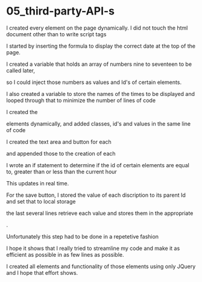 # 05_third-party-API-s

I created every element on the page dynamically. I did not touch the html document other than to write script tags

I started by inserting the formula to display the correct date at the top of the page.

I created a variable that holds an array of numbers nine to seventeen to be called later, 

so I could inject those numbers as values and Id's of certain elements.

I also created a variable to store the names of the times to be displayed and looped through that to minimize the number of lines of code

I created the <div> elements dynamically, and added classes, id's and values in the same line of code

I created the text area and button for each <div> and appended those to the creation of each <div>

I wrote an if statement to determine if the id of certain elements are equal to, greater than or less than the current hour

This updates in real time.

For the save button, I stored the value of each discription to its parent Id and set that to local storage

the last several lines retrieve each value and stores them in the appropriate <div>.

Unfortunately this step had to be done in a repetetive fashion

I hope it shows that I really tried to streamline my code and make it as efficient as possible in as few lines as possible.

I created all elements and functionality of those elements using only JQuery and I hope that effort shows.
